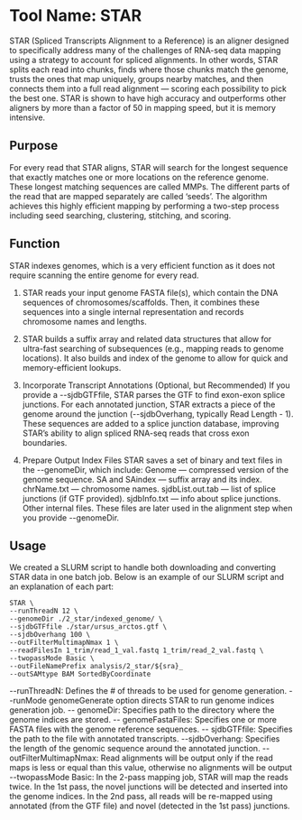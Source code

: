 # Tool Name: STAR
STAR (Spliced Transcripts Alignment to a Reference) is an aligner designed to specifically address many of the challenges of RNA-seq data mapping using a strategy to account for spliced alignments. In other words, STAR splits each read into chunks, finds where those chunks match the genome, trusts the ones that map uniquely, groups nearby matches, and then connects them into a full read alignment — scoring each possibility to pick the best one. STAR is shown to have high accuracy and outperforms other aligners by more than a factor of 50 in mapping speed, but it is memory intensive. 


## Purpose
For every read that STAR aligns, STAR will search for the longest sequence that exactly matches one or more locations on the reference genome. These longest matching sequences are called MMPs. The different parts of the read that are mapped separately are called ‘seeds’. The algorithm achieves this highly efficient mapping by performing a two-step process including seed searching, clustering, stitching, and scoring. 

## Function
STAR indexes genomes, which is a very efficient function as it does not require scanning the entire genome for every read. 

1. STAR reads your input genome FASTA file(s), which contain the DNA sequences of chromosomes/scaffolds. Then, it combines these sequences into a single internal representation and records chromosome names and lengths.

2. STAR builds a suffix array and related data structures that allow for ultra-fast searching of subsequences (e.g., mapping reads to genome locations). It also builds and index of the genome to allow for quick and memory-efficient lookups.

3. Incorporate Transcript Annotations (Optional, but Recommended)
If you provide a --sjdbGTFfile, STAR parses the GTF to find exon-exon splice junctions.
For each annotated junction, STAR extracts a piece of the genome around the junction (--sjdbOverhang, typically Read Length - 1).
These sequences are added to a splice junction database, improving STAR’s ability to align spliced RNA-seq reads that cross exon boundaries.

4. Prepare Output Index Files
STAR saves a set of binary and text files in the --genomeDir, which include:
Genome — compressed version of the genome sequence.
SA and SAindex — suffix array and its index.
chrName.txt — chromosome names.
sjdbList.out.tab — list of splice junctions (if GTF provided).
sjdbInfo.txt — info about splice junctions.
Other internal files. These files are later used in the alignment step when you provide --genomeDir.

## Usage

We created a SLURM script to handle both downloading and converting STAR data in one batch job. Below is an example of our SLURM script and an explanation of each part:

```
STAR \
--runThreadN 12 \
--genomeDir ./2_star/indexed_genome/ \
--sjdbGTFfile ./star/ursus_arctos.gtf \
--sjdbOverhang 100 \
--outFilterMultimapNmax 1 \
--readFilesIn 1_trim/read_1_val.fastq 1_trim/read_2_val.fastq \
--twopassMode Basic \
--outFileNamePrefix analysis/2_star/${sra}_
--outSAMtype BAM SortedByCoordinate
```
--runThreadN: Defines the # of threads to be used for genome generation.
--runMode genomeGenerate option directs STAR to run genome indices generation job. 
-- genomeDir: Specifies path to the directory where the genome indices are stored.
-- genomeFastaFiles: Specifies one or more FASTA files with the genome reference sequences.
-- sjdbGTFfile: Specifies the path to the file with annotated transcripts.
--sjdbOverhang: Specifies the length of the genomic sequence around the annotated junction.
--outFilterMultimapNmax: Read alignments will be output only if the read maps is less or equal than this value, otherwise no alignments will be output
--twopassMode Basic: In the 2-pass mapping job, STAR will map the reads twice. In the 1st pass, the novel junctions will be detected and inserted into the genome indices. In the 2nd pass, all reads will be re-mapped using annotated (from the GTF file) and novel (detected in the 1st pass) junctions.





